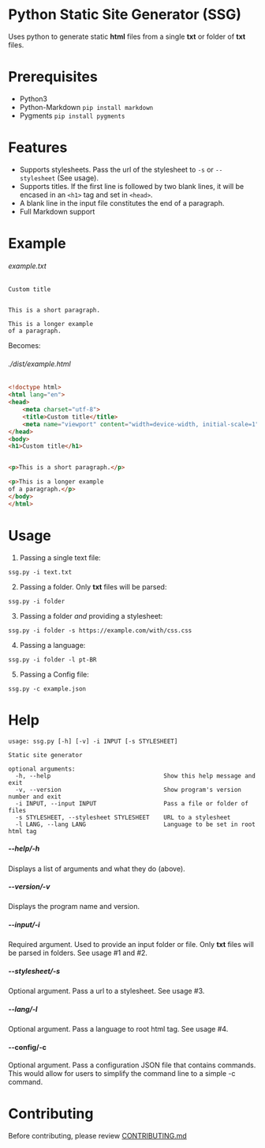# Python Static Site Generator (SSG)
Uses python to generate static **html** files from a single **txt** or folder of **txt** files. 

# Prerequisites
* Python3
* Python-Markdown `pip install markdown`
* Pygments `pip install pygments`

# Features
* Supports stylesheets. Pass the url of the stylesheet to ```-s``` or ```--stylesheet``` (See usage).
* Supports titles. If the first line is followed by two blank lines, it will be encased in an ```<h1>``` tag and set in ```<head>```.
* A blank line in the input file constitutes the end of a paragraph.
* Full Markdown support

# Example

###### example.txt
```
Custom title


This is a short paragraph.

This is a longer example
of a paragraph.
```

Becomes:

###### ./dist/example.html
```html
<!doctype html>
<html lang="en">
<head>
    <meta charset="utf-8">
    <title>Custom title</title>
    <meta name="viewport" content="width=device-width, initial-scale=1">
</head>
<body>
<h1>Custom title</h1>


<p>This is a short paragraph.</p>

<p>This is a longer example
of a paragraph.</p>
</body>
</html>
```

# Usage
1. Passing a single text file:
```
ssg.py -i text.txt
```
2. Passing a folder. Only **txt** files will be parsed:
```
ssg.py -i folder
```
3. Passing a folder *and* providing a stylesheet:
```
ssg.py -i folder -s https://example.com/with/css.css
```
4. Passing a language:
```
ssg.py -i folder -l pt-BR
```
5. Passing a Config file:
```
ssg.py -c example.json
```

# Help
```
usage: ssg.py [-h] [-v] -i INPUT [-s STYLESHEET]

Static site generator

optional arguments:
  -h, --help                                Show this help message and exit
  -v, --version                             Show program's version number and exit
  -i INPUT, --input INPUT                   Pass a file or folder of files
  -s STYLESHEET, --stylesheet STYLESHEET    URL to a stylesheet
  -l LANG, --lang LANG                      Language to be set in root html tag
```

##### --help/-h
Displays a list of arguments and what they do (above).

##### --version/-v
Displays the program name and version.

##### --input/-i
Required argument. Used to provide an input folder or file. Only **txt** files will be parsed in folders. See usage #1 and #2.

##### --stylesheet/-s
Optional argument. Pass a url to a stylesheet. See usage #3.

##### --lang/-l
Optional argument. Pass a language to root html tag. See usage #4.

#### --config/-c
Optional argument. Pass a configuration JSON file that contains commands. This would allow for users to simplify the command line to a simple -c command.

# Contributing
Before contributing, please review [CONTRIBUTING.md](CONTRIBUTING.md)
